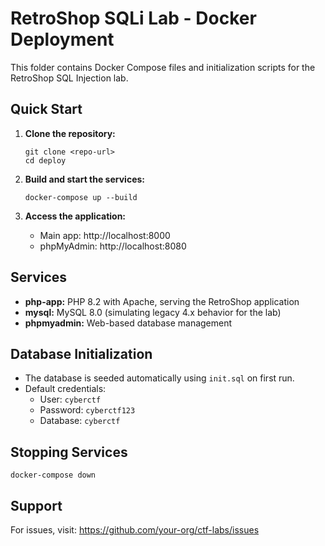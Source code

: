 # RetroShop SQLi Lab - Docker Deployment

This folder contains Docker Compose files and initialization scripts for the RetroShop SQL Injection lab.

## Quick Start

1. **Clone the repository:**
   ```
   git clone <repo-url>
   cd deploy
   ```

2. **Build and start the services:**
   ```
   docker-compose up --build
   ```

3. **Access the application:**
   - Main app: http://localhost:8000
   - phpMyAdmin: http://localhost:8080

## Services
- **php-app:** PHP 8.2 with Apache, serving the RetroShop application
- **mysql:** MySQL 8.0 (simulating legacy 4.x behavior for the lab)
- **phpmyadmin:** Web-based database management

## Database Initialization
- The database is seeded automatically using `init.sql` on first run.
- Default credentials:
  - User: `cyberctf`
  - Password: `cyberctf123`
  - Database: `cyberctf`

## Stopping Services
```
docker-compose down
```

## Support
For issues, visit: https://github.com/your-org/ctf-labs/issues 
